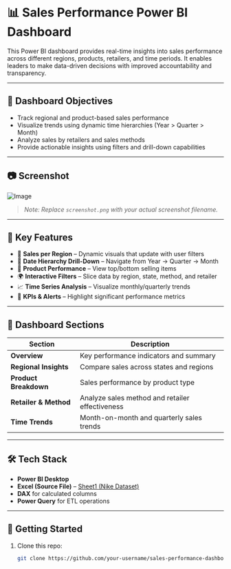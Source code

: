 # 📊 Sales Performance Power BI Dashboard

This Power BI dashboard provides real-time insights into sales performance across different regions, products, retailers, and time periods. It enables leaders to make data-driven decisions with improved accountability and transparency.

---

## 🚀 Dashboard Objectives

- Track regional and product-based sales performance
- Visualize trends using dynamic time hierarchies (Year > Quarter > Month)
- Analyze sales by retailers and sales methods
- Provide actionable insights using filters and drill-down capabilities

---

## 📷 Screenshot

![Image](https://github.com/user-attachments/assets/72e9a182-79b9-4fb2-a131-54b10cd311a9)
> _Note: Replace `screenshot.png` with your actual screenshot filename._

---

## 📌 Key Features

- 📍 **Sales per Region** – Dynamic visuals that update with user filters
- 📅 **Date Hierarchy Drill-Down** – Navigate from Year → Quarter → Month
- 🛒 **Product Performance** – View top/bottom selling items
- 🌍 **Interactive Filters** – Slice data by region, state, method, and retailer
- 📈 **Time Series Analysis** – Visualize monthly/quarterly trends
- 🔔 **KPIs & Alerts** – Highlight significant performance metrics

---

## 📂 Dashboard Sections

| Section | Description |
|--------|-------------|
| **Overview** | Key performance indicators and summary |
| **Regional Insights** | Compare sales across states and regions |
| **Product Breakdown** | Sales performance by product type |
| **Retailer & Method** | Analyze sales method and retailer effectiveness |
| **Time Trends** | Month-on-month and quarterly sales trends |

---

## 🛠️ Tech Stack

- **Power BI Desktop**
- **Excel (Source File)** – [Sheet1 (Nike Dataset)](./Sheet1%20(Nike%20Dataset)_Sheet1.xlsx)
- **DAX** for calculated columns
- **Power Query** for ETL operations

---

## 🔧 Getting Started

1. Clone this repo:
   ```bash
   git clone https://github.com/your-username/sales-performance-dashboard.git
